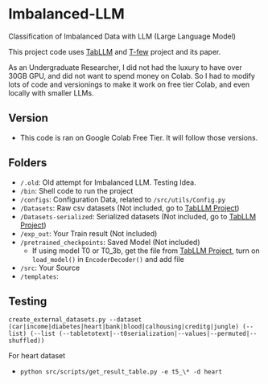 # Imbalanced-LLM

Classification of Imbalanced Data with LLM (Large Language Model)

This project code uses [TabLLM](https://github.com/clinicalml/TabLLM) and [T-few](https://github.com/r-three/t-few) project and its paper.

As an Undergraduate Researcher, I did not had the luxury to have over 30GB GPU, and did not want to spend money on Colab. So I had to modify lots of code and versionings to make it work on free tier Colab, and even locally with smaller LLMs.

## Version
- This code is ran on Google Colab Free Tier. It will follow those versions.

## Folders

- `/.old`: Old attempt for Imbalanced LLM. Testing Idea.
- `/bin`: Shell code to run the project
- `/configs`: Configuration Data, related to `/src/utils/Config.py`
- `/Datasets`: Raw csv datasets (Not included, go to [TabLLM Project](https://github.com/clinicalml/TabLLM))
- `/Datasets-serialized`: Serialized datasets (Not included, go to [TabLLM Project](https://github.com/clinicalml/TabLLM))
- `/exp_out`: Your Train result (Not included)
- `/pretrained_checkpoints`: Saved Model (Not included)
  -  If using model T0 or T0_3b, get the file from [TabLLM Project](https://github.com/clinicalml/TabLLM), turn on `load_model()` in `EncoderDecoder()`  and add file
- `/src`: Your Source
- `/templates`:

## Testing
```
create_external_datasets.py --dataset (car|income|diabetes|heart|bank|blood|calhousing|creditg|jungle) (--list) (--list (--tabletotext|--t0serialization|--values|--permuted|--shuffled))
```

For heart dataset
- `python src/scripts/get_result_table.py -e t5_\* -d heart`
